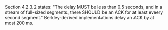 Section 4.2.3.2 states: "The delay MUST be less than 0.5 seconds, and in a stream of full-sized segments, there SHOULD be an ACK for at least eveery second segment." Berkley-derived implementations delay an ACK by at most 200 ms.
